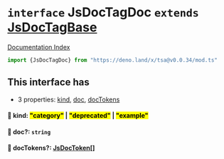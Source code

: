 # `interface` JsDocTagDoc `extends` [JsDocTagBase](../interface.JsDocTagBase/README.md)

[Documentation Index](../README.md)

```ts
import {JsDocTagDoc} from "https://deno.land/x/tsa@v0.0.34/mod.ts"
```

## This interface has

- 3 properties:
[kind](#-kind-category--deprecated--example),
[doc](#-doc-string),
[docTokens](#-doctokens-jsdoctoken)


#### 📄 kind: <mark>"category"</mark> | <mark>"deprecated"</mark> | <mark>"example"</mark>



#### 📄 doc?: `string`



#### 📄 docTokens?: [JsDocToken](../interface.JsDocToken/README.md)\[]



